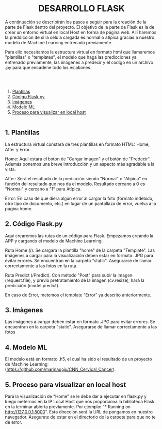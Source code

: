 # <div align="center">**DESARROLLO FLASK**</div> 

A continuación se describirán los pasos a seguir para la creación de la parte de Flask dentro del proyecto. El objetivo de la parte de Flask es la de crear un entorno virtual en local Host en forma de página web. Allí haremos la preddicción de si la celula cargada es normal o atípica gracias a nuestro modelo de Machine Learning entrenado previamente.

Para ello necesitamos la estructura virtual en formato html que llamaremos "plantillas" o "templates", el modelo que haga las predicciones ya entrenado previamente, las imágenes a predecir y el código en un archivo .py para que encadene todo los eslabones.

<br></br>
1. [Plantillas](#id1)
2. [Código Flask.py](#id2)
3. [Imàgenes](#id3)
4. [Modelo ML](#id4)
5. [Proceso para visualizar en local host](#id5)
<br></br>

<div id='id1'/>
<h2>1. Plantillas</h2>

La estructura virtual constará de tres plantillas en formato HTML: Home, After y Error.

Home: Aquí estará el boton de "Cargar imágen" y el botón de "Predecir". Además ponemos una breve introducción y un aspecto más agradable a la vista.

After: Será el resultado de la predicción siendo "Normal" o "Atípica" en función del resultado que nos da el modelo. Resultado cercano a 0 es "Normal" y cercano a "1" para Atípica.
 
Error: En caso de que diera algún error al cargar la foto (formato indebido, otro tipo de documento, etc.) en lugar de un pantallazo de error, vuelva a la página home.

<div id='id2'/>
<h2> 2. Código Flask.py</h2>

Aquí crearemos las rutas  de un código para Flask. Empezamos creando la APP y cargando el modelo de Machine Learning.

Ruta Home (/). Se cargara la plantilla "home" de la carpeta "Template".
    Las imágenes a cargar para la visualización deben estar en formato .JPG para evitar errores. Se encuentran en la carpeta "static". Asegurarse de llamar correctamente a las fotos en la ruta.
    
Ruta Predict (/Predict). Con método "Post" para subir la imagen (request.file), y previo pretratamiento de la imagen (cv.resize), hará la predicción (model.predict).

En caso de Error, metemos el template "Error" ya descrito anteriormente.

<div id='id3'/>
<h2> 3. Imàgenes</h2>

Las imágenes a cargar deben estar en formato .JPG para evitar errores. Se encuentran en la carpeta "static". Asegurarse de llamar correctamente a las fotos

<div id='id4'/>
<h2> 4. Modelo ML</h2>

El modelo está en formato .h5, el cual ha sido el resultado de un proyecto de Machine Learning: (https://github.com/marinagoju/CNN_Cervical_Cancer).

<div id='id5'/>
<h2> 5. Proceso para visualizar en local host</h2>

Para la visualización de "Home" se le debe dar a ejecutar en flask.py y luego meternos en la IP Local Host que nos proporciona la biblioteca Flask en la terminar abierta previamente.
Por ejemplo: "* Running on http://127.0.0.1:5000". Esta dirección será la URL de pongamos en nuestro navegador.
Asegurate de estar en el directorio de la carpeta para que no te de error.
